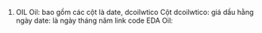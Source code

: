 1. OIL
Oil: bao gồm các cột là date, dcoilwtico
Cột dcoilwtico: giá dầu hằng ngày
date: là ngày tháng năm
link code EDA Oil: 
